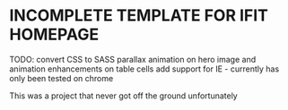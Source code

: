 INCOMPLETE TEMPLATE FOR IFIT HOMEPAGE
=====================================

TODO: 
  convert CSS to SASS
  parallax animation on hero image and animation enhancements on table cells
  add support for IE - currently has only been tested on chrome


This was a project that never got off the ground unfortunately